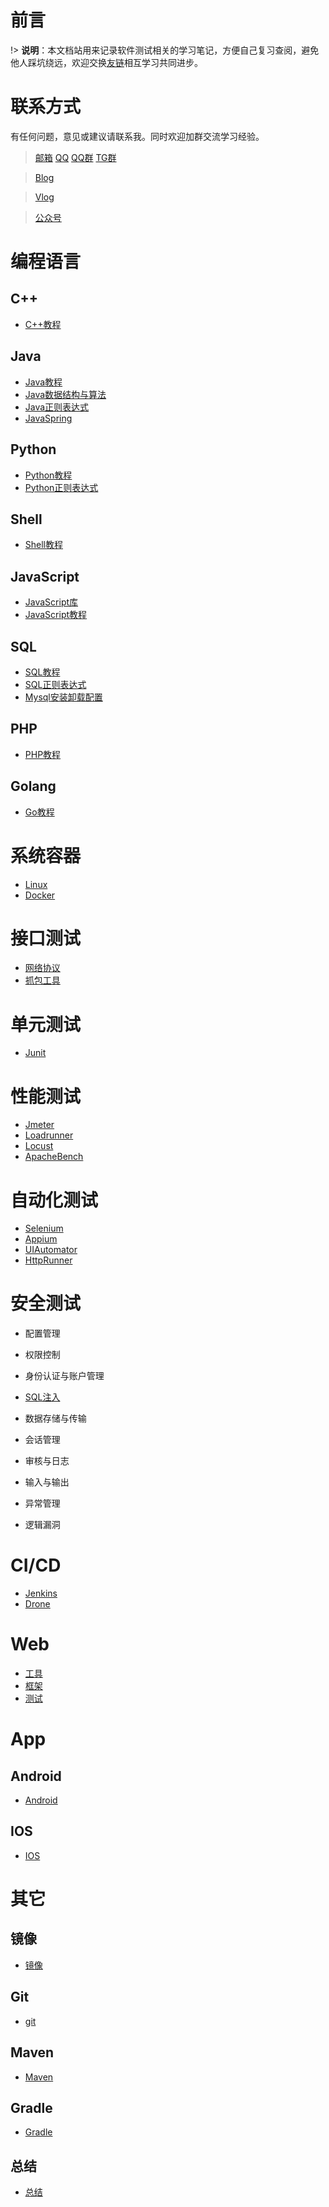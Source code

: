 # 前言
!> <b>说明</b>：本文档站用来记录软件测试相关的学习笔记，方便自己复习查阅，避免他人踩坑绕远，欢迎交换[友链](https://www.lsaiah.cn/friends.html)相互学习共同进步。

# 联系方式
有任何问题，意见或建议请联系我。同时欢迎加群交流学习经验。

> [邮箱](mailto:lsaiah@126.com) [QQ](tencent://Message/?Uin=814612233) [QQ群](https://jq.qq.com/?_wv=1027&k=ZWqrDa7s) [TG群](https://t.me/kwaiyu)

> [Blog](https://www.lsaiah.cn)

> [Vlog]()

> [公众号]()

# 编程语言

## C++
 * [C++教程](编程语言/c++/C++Tutorial.md)
 
## Java
 * [Java教程](编程语言/java/JavaTutorial.md)
 * [Java数据结构与算法](编程语言/java/JavaDataStructure.md)
 * [Java正则表达式](编程语言/java/JavaRegularExpression.md)
 * [JavaSpring](编程语言/java/JavaSpring.md)
 
## Python
 * [Python教程](编程语言/python/PythonTutorial.md)
 * [Python正则表达式](编程语言/python/PythonRegularExpression.md)
 
## Shell
 * [Shell教程](编程语言/Shell.md)
 
## JavaScript
 * [JavaScript库](编程语言/javascript/JavaScriptLibraries.md)
 * [JavaScript教程](编程语言/javascript/JavaScriptTutorial.md)
 
## SQL
 * [SQL教程](编程语言/sql/SQLTutorial.md)
 * [SQL正则表达式](编程语言/sql/SQLRegularExpression.md)
 * [Mysql安装卸载配置](编程语言/sql/mysql.md)
 
## PHP
 * [PHP教程](编程语言/php/PHPTutorial.md)
 
## Golang
 * [Go教程](编程语言/go/GoTutorial.md)
 
# 系统容器
 * [Linux](/系统容器/Linux.md)
 * [Docker](/系统容器/Docker.md)
 
# 接口测试
 * [网络协议](/接口测试/网络协议.md)
 * [抓包工具](/接口测试/抓包工具.md)
 
# 单元测试
 * [Junit](/单元测试/Junit.md)
 
# 性能测试
 * [Jmeter](/性能测试/Jmeter.md)
 * [Loadrunner](/性能测试/Loadrunner.md)
 * [Locust](/性能测试/Jmeter.md)
 * [ApacheBench](/性能测试/ApacheBench.md)

# 自动化测试
 * [Selenium](/自动化测试/Selenium.md)
 * [Appium](/自动化测试/Appium.md)
 * [UIAutomator](/自动化测试/UIAutomator.md)
 * [HttpRunner](/自动化测试/HttpRunner.md)
 
# 安全测试
 * 配置管理
 
 * 权限控制
 * 身份认证与账户管理
  * [SQL注入](/安全测试/SQL注入.md)
 * 数据存储与传输
 * 会话管理
 * 审核与日志
 * 输入与输出
 * 异常管理
 * 逻辑漏洞

# CI/CD
 * [Jenkins](/CICD/Jenkins.md)
 * [Drone](/CICD/Drone.md)
 
# Web
 * [工具](/Web/WebTools.md)
 * [框架](/Web/框架.md)
 * [测试](/Web/webtest.md)
 
# App

## Android
 * [Android](/App/android/android.md)
 
## IOS
 * [IOS](/App/ios)
 
# 其它

## 镜像
 * [镜像](/其它/镜像.md)
 
## Git
 * [git](/其它/git.md)
 
## Maven
 * [Maven](/其它/Maven.md)
 
## Gradle
 * [Gradle](/其它/Gradle.md)
 
## 总结
 * [总结](/其它/面试.md)
 